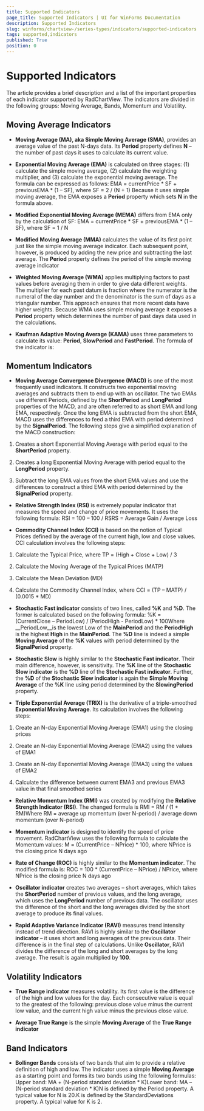 ```yaml
---
title: Supported Indicators
page_title: Supported Indicators | UI for WinForms Documentation
description: Supported Indicators
slug: winforms/chartview-/series-types/indicators/supported-indicators
tags: supported,indicators
published: True
position: 0
---
```


# Supported Indicators



The article provides a brief description and a list of the important properties of each indicator supported by RadChartView. The indicators are divided in the following groups: Moving Average, Bands, Momentum and Volatility.
      

## Moving Average Indicators
      

* __Moving Average (MA), aka Simple Moving Average (SMA)__, provides an average value of the past N-days data. Its __Period__ property defines __N__ – the number of past days it uses to calculate its current value.
            

* __Exponential Moving Average (EMA)__ is calculated on three stages: (1) calculate the simple moving average, (2) calculate the weighting multiplier, and (3) calculate the exponential moving average. The formula can be expressed as follows: EMA = currentPrice * SF + previousEMA * (1 – SF), where SF = 2 / (N + 1) Because it uses simple moving average, the EMA exposes a __Period__ property which sets __N__ in the formula above.

            

* __Modified Exponential Moving Average (MEMA)__ differs from EMA only by the calculation of SF: EMA = currentPrice * SF + previousEMA * (1 – SF), where SF = 1 / N 

* __Modified Moving Average (MMA)__ calculates the value of its first point just like the simple moving average indicator. Each subsequent point, however, is produced by adding the new price and subtracting the last average. The __Period__ property defines the period of the simple moving average indicator
            

* __Weighted Moving Average (WMA)__ applies multiplying factors to past values before averaging them in order to give data different weights. The multiplier for each past datum is fraction where the numerator is the numeral of the day number and the denominator is the sum of days as a triangular number. This approach ensures that more recent data have higher weights. Because WMA uses simple moving average it exposes a __Period__ property which determines the number of past days data used in the calculations.
            

* __Kaufman Adaptive Moving Average (KAMA)__ uses three parameters to calculate its value: __Period__, __SlowPeriod__ and __FastPeriod__. The formula of the indicator is:
            

## Momentum Indicators
      

* __Moving Average Convergence Divergence (MACD)__ is one of the most frequently used indicators. It constructs two exponential moving averages and subtracts them to end up with an oscillator. The two EMAs use different Periods, defined by the __ShortPeriod__ and __LongPeriod__ properties of the MACD, and are often referred to as short EMA and long EMA, respectively. Once the long EMA is subtracted from the short EMA, MACD uses the differences to feed a third EMA with period determined by the __SignalPeriod__. The following steps give a simplified explanation of the MACD construction:
            

1. Creates a short Exponential Moving Average with period equal to the __ShortPeriod__ property.
                

1. Creates a long Exponential Moving Average with period equal to the __LongPeriod__ property.
                

1. Subtract the long EMA values from the short EMA values and use the differences to construct a third EMA with period determined by the __SignalPeriod__ property.
                

* __Relative Strength Index (RSI)__ is extremely popular indicator that measures the speed and change of price movements. It uses the following formula: RSI = 100 – 100 / RSRS = Average Gain / Average Loss

* __Commodity Channel Index (CCI)__ is based on the notion of Typical Prices defined by the average of the current high, low and close values. CCI calculation involves the following steps:
            

1. Calculate the Typical Price, where TP = (High + Close + Low) / 3

1. Calculate the Moving Average of the Typical Prices (MATP)

1. Calculate the Mean Deviation (MD)

1. Calculate the Commodity Channel Index, where CCI = (TP – MATP) / (0.0015 * MD)

* __Stochastic Fast indicator__ consists of two lines, called __%K__ and __%D__. The former is calculated based on the following formula: %K = (CurrentClose – PeriodLow) / (PeriodHigh - PeriodLow) * 100Where __PeriodLow__is the lowest Low of the __MainPeriod__ and the __PeriodHigh__ is the highest __High__ in the __MainPeriod__. The __%D__ line is indeed a simple __Moving Average__ of the __%K__ values with period determined by the __SignalPeriod__ property.
            

* __Stochastic Slow__ is highly similar to the __Stochastic Fast indicator__. Their main difference, however, is sensitivity. The __%K__ line of the __Stochastic Slow indicator__ is the __%D__ line of the __Stochastic Fast indicator__. Further, the __%D__ of the __Stochastic Slow indicator__ is again the __Simple Moving Average__ of the __%K__ line using period determined by the __SlowingPeriod__ property.
            

* __Triple Exponential Average (TRIX)__ is the derivative of a triple-smoothed __Exponential Moving Average__. Its calculation involves the following steps:
            

1. Create an N-day Exponential Moving Average (EMA1) using the closing prices

1. Create an N-day Exponential Moving Average (EMA2) using the values of EMA1

1. Create an N-day Exponential Moving Average (EMA3) using the values of EMA2

1. Calculate the difference between current EMA3 and previous EMA3 value in that final smoothed series

* __Relative Momentum Index (RMI)__ was created by modifying the __Relative Strength Indicator (RSI)__. The changed formula is RMI = RM / (1 + RM)Where RM = average up momentum (over N-period) / average down momentum (over N-period)

* __Momentum indicator__ is designed to identify the speed of price movement. RadChartView uses the following formula to calculate the Momentum values: M = (CurrentPrice – NPrice) * 100, where NPrice is the closing price N days ago

* __Rate of Change (ROC)__ is highly similar to the __Momentum indicator__. The modified formula is: ROC = 100 * (CurrentPrice – NPrice) / NPrice, where NPrice is the closing price N days ago

* __Oscillator indicator__ creates two averages – short averages, which takes the __ShortPeriod__ number of previous values, and the long average, which uses the __LongPeriod__ number of previous data. The oscillator uses the difference of the short and the long averages divided by the short average to produce its final values.
            

* __Rapid Adaptive Variance Indicator (RAVI)__ measures trend intensity instead of trend direction. RAVI is highly similar to the __Oscillator indicator__ – it uses short and long averages of the previous data. Their difference is in the final step of calculations. Unlike __Oscillator__, RAVI divides the difference of the long and short averages by the long average. The result is again multiplied by __100__.
            

## Volatility Indicators
      

* __True Range indicator__ measures volatility. Its first value is the difference of the high and low values for the day. Each consecutive value is equal to the greatest of the following: previous close value minus the current low value, and the current high value minus the previous close value.
            

* __Average True Range__ is the simple __Moving Average__ of the __True Range indicator__

## Band Indicators
      

* __Bollinger Bands__ consists of two bands that aim to provide a relative definition of high and low. The indicator uses a simple __Moving Average__ as a starting point and forms its two bands using the following formulas: Upper band: MA + (N-period standard deviation * K)Lower band: MA – (N-period standard deviation * K)N is defined by the Period property. A typical value for N is 20.K is defined by the StandardDeviations property. A typical value for K is 2. 
